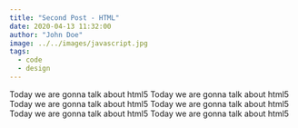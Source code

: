 ```yaml
---
title: "Second Post - HTML"
date: 2020-04-13 11:32:00
author: "John Doe"
image: ../../images/javascript.jpg
tags:
  - code
  - design
---
```


Today we are gonna talk about html5 Today we are gonna talk about html5 Today we are gonna talk about html5 Today we are gonna talk about html5 Today we are gonna talk about html5 Today we are gonna talk about html5
